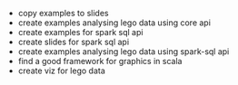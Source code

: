 * copy examples to slides
* create examples analysing lego data using core api
* create examples for spark sql api
* create slides for spark sql api
* create examples analysing lego data using spark-sql api
* find a good framework for graphics in scala
* create viz for lego data